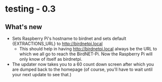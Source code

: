 # testing - 0.3
## What's new
* Sets Raspberry Pi's hostname to birdnet and sets default
{EXTRACTIONS_URL} to http://birdnetpi.local
  - This should help in having http://birdnetpi.local always be
  the URL to which we all go to reach the BirdNET-Pi. Now the Raspberry Pi
  will only know of itself as birdnetpi.
* The updater now takes you to a 60 count down screen after which you are 
  dumped back to the homepage (of course, you'll have to wait until your next
  update to see that.)
